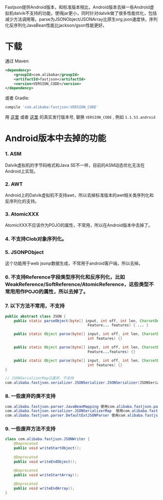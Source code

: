 Fastjson提供Android版本，和标准版本相比，Android版本去掉一些Android虚拟机dalvik不支持的功能，使得jar更小，同时针对dalvik做了很多性能优化，包括减少方法调用等。parse为JSONObject/JSONArray比原生org.json速度快，序列化反序列化JavaBean性能比jackson/gson性能更好。


# 下载
通过 Maven:
```xml
<dependency>
    <groupId>com.alibaba</groupId>
    <artifactId>fastjson</artifactId>
    <version>VERSION_CODE</version>
</dependency>
```


或者 Gradle:
```groovy
compile 'com.alibaba:fastjson:VERSION_CODE'
```

用 [这里][1] 或者 [这里][2] 的真实发行版本号, 替换 `VERSION_CODE` , 例如 `1.1.53.android`

[1]: http://search.maven.org/#search%7Cgav%7C1%7Cg%3A%22com.alibaba%22%20AND%20a%3A%22fastjson%22
[2]: http://repo1.maven.org/maven2/com/alibaba/fastjson/

# Android版本中去掉的功能
### 1. ASM
Dalvik虚拟机的字节码格式和Java SE不一样，目前的ASM动态优化无法在Android上实现。

### 2. AWT
Android上的Dalvik虚拟机不支持awt，所以去掉标准版本的awt相关类序列化和反序列化的支持。

### 3. AtomicXXX
AtomicXXX不应该作为POJO的属性，不常用，所以在Android版本中去掉了。

### 4. 不支持Clob对象序列化。

### 5. JSONPObject
这个功能用于web jsonp数据生成，不常用于android客户端，所以去掉。

### 6. 不支持Reference字段类型序列化和反序列化，比如WeakReference/SoftReference/AtomicReference，这些类型不常用用作POJO的属性，所以去掉了。

### 7. 以下方法不常用，不支持
```java
public abstract class JSON {
    public static parseObject(byte[] input, int off, int len, CharsetDecoder charsetDecoder, Type clazz,
                                      Feature... features) { ... }

    public static Object parse(byte[] input, int off, int len, CharsetDecoder charsetDecoder, 
                                      int features) {}

    public static Object parse(byte[] input, int off, int len, CharsetDecoder charsetDecoder, 
                                      Feature...features) {}

    public static Object parse(byte[] input, int off, int len, CharsetDecoder charsetDecoder, 
                                      int features) {}
}

// JSONSerializerMap已废弃，不支持
com.alibaba.fastjson.serializer.JSONSerializer.JSONSerializer(JSONSerializerMap)
```
### 8. 一些废弃的类不支持
```java
com.alibaba.fastjson.parser.JavaBeanMapping 使用com.alibaba.fastjson.parser.ParserConfig代替
com.alibaba.fastjson.serializer.JSONSerializerMap  使用com.alibaba.fastjson.serializer.SerializeConfig代替
com.alibaba.fastjson.parser.DefaultExtJSONParser 使用com.alibaba.fastjson.parser.DefaultJSONParser代替
```
### 9. 一些废弃方法不支持
```java
class com.alibaba.fastjson.JSONWriter {
    @Deprecated
    public void writeStartObject();
    
    @Deprecated
    public void writeEndObject();

    @Deprecated
    public void writeStartArray();
    
    @Deprecated
    public void writeEndArray();
}
```